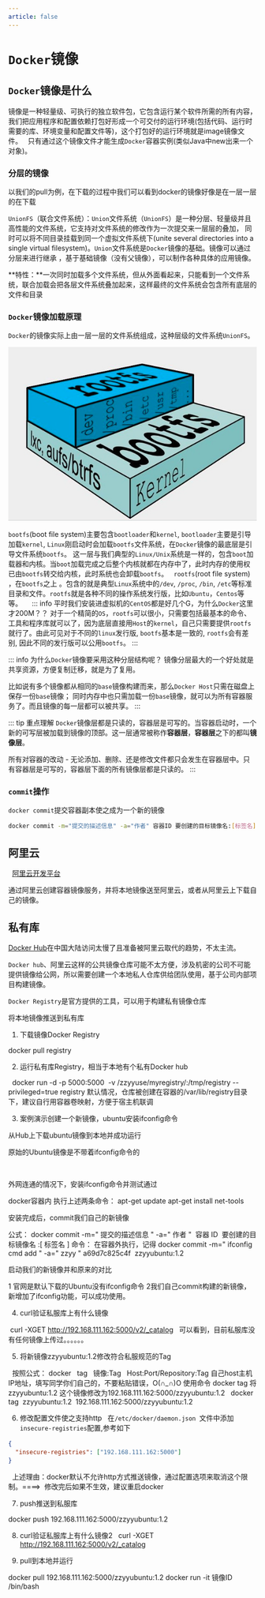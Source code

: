 ```yaml
---
article: false
---
```


# `Docker`镜像

## `Docker`镜像是什么

镜像是一种轻量级、可执行的独立软件包，它包含运行某个软件所需的所有内容，我们把应用程序和配置依赖打包好形成一个可交付的运行环境(包括代码、运行时需要的库、环境变量和配置文件等)，这个打包好的运行环境就是image镜像文件。 
  
只有通过这个镜像文件才能生成`Docker`容器实例(类似Java中new出来一个对象)。 

### 分层的镜像

以我们的pull为例，在下载的过程中我们可以看到docker的镜像好像是在一层一层的在下载 

`UnionFS`（联合文件系统）：`Union`文件系统（`UnionFS`）是一种分层、轻量级并且高性能的文件系统，它支持对文件系统的修改作为一次提交来一层层的叠加， 同时可以将不同目录挂载到同一个虚拟文件系统下(unite several directories into a single virtual filesystem)。`Union`文件系统是`Docker`镜像的基础。镜像可以通过分层来进行继承 ，基于基础镜像（没有父镜像），可以制作各种具体的应用镜像。 

**特性：**一次同时加载多个文件系统，但从外面看起来，只能看到一个文件系统，联合加载会把各层文件系统叠加起来，这样最终的文件系统会包含所有底层的文件和目录 

### `Docker`镜像加载原理
 
`Docker`的镜像实际上由一层一层的文件系统组成，这种层级的文件系统`UnionFS`。

![file system](./img/002.png)

`bootfs`(boot file system)主要包含`bootloader`和`kernel`, `bootloader`主要是引导加载`kernel`, `Linux`刚启动时会加载`bootfs`文件系统，在`Docker`镜像的最底层是引导文件系统`bootfs`。 这一层与我们典型的`Linux/Unix`系统是一样的，包含`boot`加载器和内核。当`boot`加载完成之后整个内核就都在内存中了，此时内存的使用权已由`bootfs`转交给内核，此时系统也会卸载`bootfs`。 
 
`rootfs`(root file system) ，在`bootfs`之上 。包含的就是典型`Linux`系统中的`/dev`, `/proc`, `/bin`, `/etc`等标准目录和文件。`rootfs`就是各种不同的操作系统发行版，比如`Ubuntu`，`Centos`等等。  
 
::: info 平时我们安装进虚拟机的`CentOS`都是好几个G，为什么`Docker`这里才200M？？ 
对于一个精简的`OS`，`rootfs`可以很小，只需要包括最基本的命令、工具和程序库就可以了，因为底层直接用`Host`的`kernel`，自己只需要提供`rootfs`就行了。由此可见对于不同的`linux`发行版, `bootfs`基本是一致的, `rootfs`会有差别, 因此不同的发行版可以公用`bootfs`。
:::

::: info 为什么`Docker`镜像要采用这种分层结构呢？ 
镜像分层最大的一个好处就是共享资源，方便复制迁移，就是为了复用。 

比如说有多个镜像都从相同的`base`镜像构建而来，那么`Docker Host`只需在磁盘上保存一份`base`镜像； 
同时内存中也只需加载一份`base`镜像，就可以为所有容器服务了。而且镜像的每一层都可以被共享。
:::

::: tip 重点理解
`Docker`镜像层都是只读的，容器层是可写的。当容器启动时，一个新的可写层被加载到镜像的顶部。这一层通常被称作**容器层**，**容器层**之下的都叫**镜像层**。

所有对容器的改动 - 无论添加、删除、还是修改文件都只会发生在容器层中。只有容器层是可写的，容器层下面的所有镜像层都是只读的。
:::

### `commit`操作

`docker commit`提交容器副本使之成为一个新的镜像

```bash
docker commit -m="提交的描述信息" -a="作者" 容器ID 要创建的目标镜像名:[标签名]
```


## 阿里云
 
[阿里云开发平台](https://promotion.aliyun.com/ntms/act/kubernetes.html)

通过阿里云创建容器镜像服务，并将本地镜像送至阿里云，或者从阿里云上下载自己的镜像。

## 私有库

[Docker Hub](https://hub.docker.com/)在中国大陆访问太慢了且准备被阿里云取代的趋势，不太主流。 

`Docker hub`、阿里云这样的公共镜像仓库可能不太方便，涉及机密的公司不可能提供镜像给公网，所以需要创建一个本地私人仓库供给团队使用，基于公司内部项目构建镜像。 

`Docker Registry`是官方提供的工具，可以用于构建私有镜像仓库


将本地镜像推送到私有库

1. 下载镜像Docker Registry

docker pull registry  
 
 
 


2. 运行私有库Registry，相当于本地有个私有Docker hub

  
docker run -d -p 5000:5000  -v /zzyyuse/myregistry/:/tmp/registry --privileged=true registry 
默认情况，仓库被创建在容器的/var/lib/registry目录下，建议自行用容器卷映射，方便于宿主机联调 
 
  
 


3. 案例演示创建一个新镜像，ubuntu安装ifconfig命令

从Hub上下载ubuntu镜像到本地并成功运行

原始的Ubuntu镜像是不带着ifconfig命令的

 


外网连通的情况下，安装ifconfig命令并测试通过

docker容器内 执行上述两条命令： 
apt-get update 
apt-get install net-tools 


安装完成后，commit我们自己的新镜像

公式： 
docker commit -m=" 提交的描述信息 " -a=" 作者 "  容器 ID  要创建的目标镜像名 :[ 标签名 ] 
命令： 在容器外执行，记得 
docker commit -m=" ifconfig cmd add " -a=" zzyy " a69d7c825c4f  zzyyubuntu:1.2 
  
 


启动我们的新镜像并和原来的对比

1 官网是默认下载的Ubuntu没有ifconfig命令 
2我们自己commit构建的新镜像，新增加了ifconfig功能，可以成功使用。 
 


4. curl验证私服库上有什么镜像

 curl -XGET http://192.168.111.162:5000/v2/_catalog 
  
可以看到，目前私服库没有任何镜像上传过。。。。。。 
 


5. 将新镜像zzyyubuntu:1.2修改符合私服规范的Tag

  
按照公式： docker   tag   镜像:Tag   Host:Port/Repository:Tag 
自己host主机IP地址，填写同学你们自己的，不要粘贴错误，O(∩_∩)O 
使用命令 docker tag 将zzyyubuntu:1.2 这个镜像修改为192.168.111.162:5000/zzyyubuntu:1.2 
  
docker tag  zzyyubuntu:1.2  192.168.111.162:5000/zzyyubuntu:1.2 
  


6. 修改配置文件使之支持http
 
在`/etc/docker/daemon.json `文件中添加`insecure-registries`配置,参考如下
```json
{
  "insecure-registries": ["192.168.111.162:5000"] 
} 
```
 
上述理由：docker默认不允许http方式推送镜像，通过配置选项来取消这个限制。====>  修改完后如果不生效，建议重启docker 
 


7. push推送到私服库

docker push 192.168.111.162:5000/zzyyubuntu:1.2 


8. curl验证私服库上有什么镜像2
  
curl -XGET http://192.168.111.162:5000/v2/_catalog 
 

9. pull到本地并运行

docker pull 192.168.111.162:5000/zzyyubuntu:1.2 
docker run -it 镜像ID /bin/bash 
